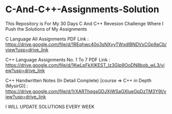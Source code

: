# C-And-C++-Assignments-Solution
This Repository is For My 30 Days C And C++ Revesion Challenge Where I Push the Solutions of My Assignments

C Language All Assignments PDF Link : https://drive.google.com/file/d/1REqhwc40o3sNXyyTWxdIBNDVxCGp9aCb/view?usp=drive_link



C++ Language Assignments No. 1 To 7 PDF Link : https://drive.google.com/file/d/1KwLpFkXlKEST_Iz3GIp9OoDN8bob_wL3/view?usp=drive_link


C++ Handwritten Notes (In Detail Complete) [course => C++ in Depth (MysirG)] : https://drive.google.com/file/d/1rXARThqgsGDJXjWSaGXIueGpDzTM3Y9l/view?usp=drive_link

I WILL UPDATE SOLUTIONS EVERY WEEK
